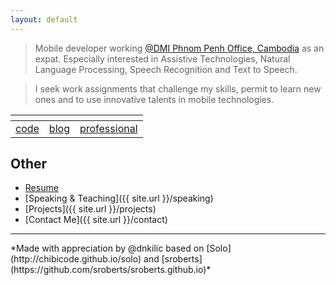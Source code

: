 ```yaml
---
layout: default
---
```


> Mobile developer working [@DMI Phnom Penh Office, Cambodia](https://dminc.com) as an expat. Especially interested in Assistive Technologies, Natural Language Processing, Speech Recognition and Text to Speech.

>I seek work assignments that challenge my skills, permit to learn new ones and to use innovative talents in mobile technologies.

| <i class="fa fa-github" aria-hidden="true"></i> | <i class="fa fa-medium" aria-hidden="true"></i> |     <i class="fa fa-linkedin" aria-hidden="true"></i>     |
|:-----------------------------------------------:|:-----------------------------------------------:|:---------------------------------------------------------:|
|     [code](https://github.com/dnkilic)     |    [blog](https://medium.com/@dnkilic)    | [professional](https://www.linkedin.com/in/dnkilic/) |

## Other

- [Resume](https://docs.google.com/document/d/170if89bfM-EiK6BHlTaQO5t1YRmRe9LtM16cT4f-yzE/edit?usp=sharing)
- [Speaking & Teaching]({{ site.url }}/speaking)
- [Projects]({{ site.url }}/projects)
- [Contact Me]({{ site.url }}/contact)

<hr>
*Made with appreciation by @dnkilic based on [Solo](http://chibicode.github.io/solo) and [sroberts](https://github.com/sroberts/sroberts.github.io)*
